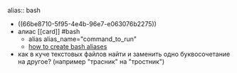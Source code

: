 alias:: bash

- ((66be8710-5f95-4e4b-96e7-e063076b2275))
- алиас [[card]] #bash
	- alias alias_name="command_to_run"
	- [how to create bash aliases](https://linuxize.com/post/how-to-create-bash-aliases/)
- как в куче текстовых файлов найти и заменить одно буквосочетание на другое? (например "трасник" на "тростник")